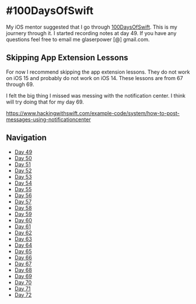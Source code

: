 # #100DaysOfSwift

My iOS mentor suggested that I go through [100DaysOfSwift](https://www.hackingwithswift.com/100/).  This is my journery through it.  I started recording notes at day 49.  If you have any questions feel free to email me glaserpower [@] gmail.com.

## Skipping App Extension Lessons

For now I recommend skipping the app extension lessons.  They do not work on iOS 15 and probably do not work on iOS 14.  These lessons are from 67 through 69. 

I felt the big thing I missed was messing with the notification center.  I think will try doing that for my day 69.  

https://www.hackingwithswift.com/example-code/system/how-to-post-messages-using-notificationcenter

## Navigation

- [Day 49](49.md)
- [Day 50](50.md)
- [Day 51](51.md)
- [Day 52](52.md)
- [Day 53](53.md)
- [Day 54](54.md)
- [Day 55](55.md)
- [Day 56](56.md)
- [Day 57](57.md)
- [Day 58](58.md)
- [Day 59](59.md)
- [Day 60](60.md)
- [Day 61](61.md)
- [Day 62](62.md)
- [Day 63](63.md)
- [Day 64](64.md)
- [Day 65](65.md)
- [Day 66](66.md)
- [Day 67](67.md)
- [Day 68](68.md)
- [Day 69](69.md)
- [Day 70](70.md)
- [Day 71](71.md)
- [Day 72](72.md)


